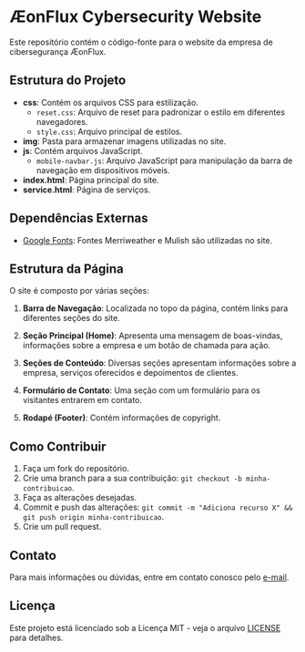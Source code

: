 # ÆonFlux Cybersecurity Website

Este repositório contém o código-fonte para o website da empresa de cibersegurança ÆonFlux.

## Estrutura do Projeto

- **css**: Contém os arquivos CSS para estilização.
  - `reset.css`: Arquivo de reset para padronizar o estilo em diferentes navegadores.
  - `style.css`: Arquivo principal de estilos.
- **img**: Pasta para armazenar imagens utilizadas no site.
- **js**: Contém arquivos JavaScript.
  - `mobile-navbar.js`: Arquivo JavaScript para manipulação da barra de navegação em dispositivos móveis.
- **index.html**: Página principal do site.
- **service.html**: Página de serviços.

## Dependências Externas

- [Google Fonts](https://fonts.google.com): Fontes Merriweather e Mulish são utilizadas no site.

## Estrutura da Página

O site é composto por várias seções:

1. **Barra de Navegação**: Localizada no topo da página, contém links para diferentes seções do site.

2. **Seção Principal (Home)**: Apresenta uma mensagem de boas-vindas, informações sobre a empresa e um botão de chamada para ação.

3. **Seções de Conteúdo**: Diversas seções apresentam informações sobre a empresa, serviços oferecidos e depoimentos de clientes.

4. **Formulário de Contato**: Uma seção com um formulário para os visitantes entrarem em contato.

5. **Rodapé (Footer)**: Contém informações de copyright.

## Como Contribuir

1. Faça um fork do repositório.
2. Crie uma branch para a sua contribuição: `git checkout -b minha-contribuicao`.
3. Faça as alterações desejadas.
4. Commit e push das alterações: `git commit -m "Adiciona recurso X" && git push origin minha-contribuicao`.
5. Crie um pull request.

## Contato

Para mais informações ou dúvidas, entre em contato conosco pelo [e-mail](mailto:edeer.sant@gmail.com).

## Licença

Este projeto está licenciado sob a Licença MIT - veja o arquivo [LICENSE](LICENSE) para detalhes.

